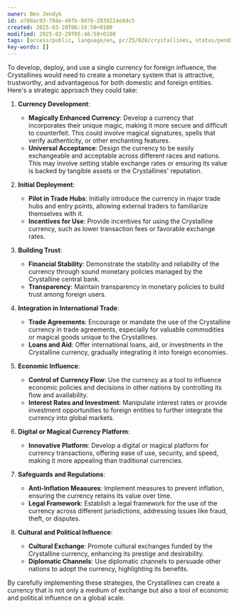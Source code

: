```yaml
---
owner: Ben Jendyk
id: a708ac93-704e-49fb-9d76-2839224e8dc5
created: 2025-03-28T06:19:50+0100
modified: 2025-03-29T05:46:50+0100
tags: [access/public, language/en, pr/25/028/crystallines, status/pending]
key-words: []
---
```


To develop, deploy, and use a single currency for foreign influence, the Crystallines would need to create a monetary system that is attractive, trustworthy, and advantageous for both domestic and foreign entities. Here's a strategic approach they could take:

1. **Currency Development**:
   - **Magically Enhanced Currency**: Develop a currency that incorporates their unique magic, making it more secure and difficult to counterfeit. This could involve magical signatures, spells that verify authenticity, or other enchanting features.
   - **Universal Acceptance**: Design the currency to be easily exchangeable and acceptable across different races and nations. This may involve setting stable exchange rates or ensuring its value is backed by tangible assets or the Crystallines' reputation.

2. **Initial Deployment**:
   - **Pilot in Trade Hubs**: Initially introduce the currency in major trade hubs and entry points, allowing external traders to familiarize themselves with it.
   - **Incentives for Use**: Provide incentives for using the Crystalline currency, such as lower transaction fees or favorable exchange rates.

3. **Building Trust**:
   - **Financial Stability**: Demonstrate the stability and reliability of the currency through sound monetary policies managed by the Crystalline central bank.
   - **Transparency**: Maintain transparency in monetary policies to build trust among foreign users.

4. **Integration in International Trade**:
   - **Trade Agreements**: Encourage or mandate the use of the Crystalline currency in trade agreements, especially for valuable commodities or magical goods unique to the Crystallines.
   - **Loans and Aid**: Offer international loans, aid, or investments in the Crystalline currency, gradually integrating it into foreign economies.

5. **Economic Influence**:
   - **Control of Currency Flow**: Use the currency as a tool to influence economic policies and decisions in other nations by controlling its flow and availability.
   - **Interest Rates and Investment**: Manipulate interest rates or provide investment opportunities to foreign entities to further integrate the currency into global markets.

6. **Digital or Magical Currency Platform**:
   - **Innovative Platform**: Develop a digital or magical platform for currency transactions, offering ease of use, security, and speed, making it more appealing than traditional currencies.

7. **Safeguards and Regulations**:
   - **Anti-Inflation Measures**: Implement measures to prevent inflation, ensuring the currency retains its value over time.
   - **Legal Framework**: Establish a legal framework for the use of the currency across different jurisdictions, addressing issues like fraud, theft, or disputes.

8. **Cultural and Political Influence**:
   - **Cultural Exchange**: Promote cultural exchanges funded by the Crystalline currency, enhancing its prestige and desirability.
   - **Diplomatic Channels**: Use diplomatic channels to persuade other nations to adopt the currency, highlighting its benefits.

By carefully implementing these strategies, the Crystallines can create a currency that is not only a medium of exchange but also a tool of economic and political influence on a global scale.